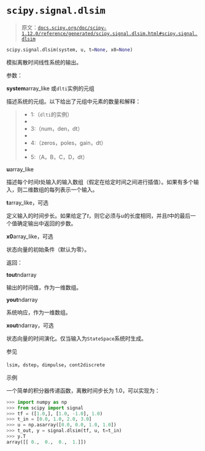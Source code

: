 # `scipy.signal.dlsim`

> 原文：[`docs.scipy.org/doc/scipy-1.12.0/reference/generated/scipy.signal.dlsim.html#scipy.signal.dlsim`](https://docs.scipy.org/doc/scipy-1.12.0/reference/generated/scipy.signal.dlsim.html#scipy.signal.dlsim)

```py
scipy.signal.dlsim(system, u, t=None, x0=None)
```

模拟离散时间线性系统的输出。

参数：

**system**array_like 或`dlti`实例的元组

描述系统的元组。以下给出了元组中元素的数量和解释：

> +   1:（`dlti`的实例）
> +   
> +   3:（num，den，dt）
> +   
> +   4:（zeros，poles，gain，dt）
> +   
> +   5:（A，B，C，D，dt）

**u**array_like

描述每个时间*t*处输入的输入数组（假定在给定时间之间进行插值）。如果有多个输入，则二维数组的每列表示一个输入。

**t**array_like，可选

定义输入的时间步长。如果给定了*t*，则它必须与*u*的长度相同，并且*t*中的最后一个值确定输出中返回的步数。

**x0**array_like，可选

状态向量的初始条件（默认为零）。

返回：

**tout**ndarray

输出的时间值，作为一维数组。

**yout**ndarray

系统响应，作为一维数组。

**xout**ndarray，可选

状态向量的时间演化。仅当输入为`StateSpace`系统时生成。

参见

`lsim`，`dstep`，`dimpulse`，`cont2discrete`

示例

一个简单的积分器传递函数，离散时间步长为 1.0，可以实现为：

```py
>>> import numpy as np
>>> from scipy import signal
>>> tf = ([1.0,], [1.0, -1.0], 1.0)
>>> t_in = [0.0, 1.0, 2.0, 3.0]
>>> u = np.asarray([0.0, 0.0, 1.0, 1.0])
>>> t_out, y = signal.dlsim(tf, u, t=t_in)
>>> y.T
array([[ 0.,  0.,  0.,  1.]]) 
```
